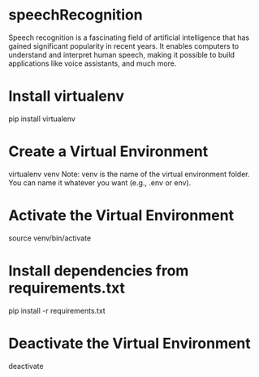 # speechRecognition

Speech recognition is a fascinating field of artificial intelligence that has gained significant popularity in recent years. It enables computers to understand and interpret human speech, making it possible to build applications like voice assistants, and much more.

# Install virtualenv
pip install virtualenv

# Create a Virtual Environment
virtualenv venv
Note: venv is the name of the virtual environment folder. You can name it whatever you want (e.g., .env or env).

# Activate the Virtual Environment
source venv/bin/activate

# Install dependencies from requirements.txt
pip install -r requirements.txt

# Deactivate the Virtual Environment
deactivate
